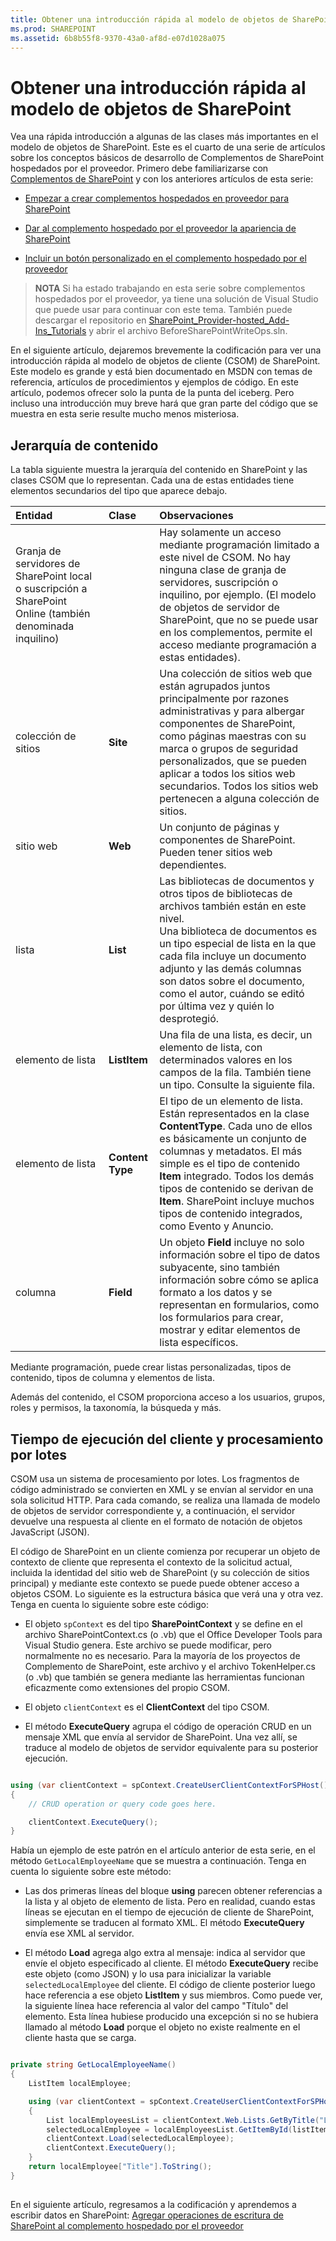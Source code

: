 ```yaml
---
title: Obtener una introducción rápida al modelo de objetos de SharePoint
ms.prod: SHAREPOINT
ms.assetid: 6b8b55f8-9370-43a0-af8d-e07d1028a075
---
```



# Obtener una introducción rápida al modelo de objetos de SharePoint
Vea una rápida introducción a algunas de las clases más importantes en el modelo de objetos de SharePoint.
Este es el cuarto de una serie de artículos sobre los conceptos básicos de desarrollo de Complementos de SharePoint hospedados por el proveedor. Primero debe familiarizarse con  [Complementos de SharePoint](sharepoint-add-ins.md) y con los anteriores artículos de esta serie:





-  [Empezar a crear complementos hospedados en proveedor para SharePoint](get-started-creating-provider-hosted-sharepoint-add-ins.md)


-  [Dar al complemento hospedado por el proveedor la apariencia de SharePoint](give-your-provider-hosted-add-in-the-sharepoint-look-and-feel.md)


-  [Incluir un botón personalizado en el complemento hospedado por el proveedor](include-a-custom-button-in-the-provider-hosted-add-in.md)



> **NOTA**
> Si ha estado trabajando en esta serie sobre complementos hospedados por el proveedor, ya tiene una solución de Visual Studio que puede usar para continuar con este tema. También puede descargar el repositorio en  [SharePoint_Provider-hosted_Add-Ins_Tutorials](https://github.com/OfficeDev/SharePoint_Provider-hosted_Add-ins_Tutorials) y abrir el archivo BeforeSharePointWriteOps.sln.




En el siguiente artículo, dejaremos brevemente la codificación para ver una introducción rápida al modelo de objetos de cliente (CSOM) de SharePoint. Este modelo es grande y está bien documentado en MSDN con temas de referencia, artículos de procedimientos y ejemplos de código. En este artículo, podemos ofrecer solo la punta de la punta del iceberg. Pero incluso una introducción muy breve hará que gran parte del código que se muestra en esta serie resulte mucho menos misteriosa. 
## Jerarquía de contenido

La tabla siguiente muestra la jerarquía del contenido en SharePoint y las clases CSOM que lo representan. Cada una de estas entidades tiene elementos secundarios del tipo que aparece debajo.




|**Entidad**|**Clase**|**Observaciones**|
|:-----|:-----|:-----|
|Granja de servidores de SharePoint local o suscripción a SharePoint Online (también denominada inquilino)  <br/> ||Hay solamente un acceso mediante programación limitado a este nivel de CSOM. No hay ninguna clase de granja de servidores, suscripción o inquilino, por ejemplo. (El modelo de objetos de servidor de SharePoint, que no se puede usar en los complementos, permite el acceso mediante programación a estas entidades).  <br/> |
|colección de sitios  <br/> |**Site** <br/> |Una colección de sitios web que están agrupados juntos principalmente por razones administrativas y para albergar componentes de SharePoint, como páginas maestras con su marca o grupos de seguridad personalizados, que se pueden aplicar a todos los sitios web secundarios. Todos los sitios web pertenecen a alguna colección de sitios.  <br/> |
|sitio web  <br/> |**Web** <br/> |Un conjunto de páginas y componentes de SharePoint. Pueden tener sitios web dependientes.  <br/> |
|lista  <br/> |**List** <br/> |Las bibliotecas de documentos y otros tipos de bibliotecas de archivos también están en este nivel.  <br/> Una biblioteca de documentos es un tipo especial de lista en la que cada fila incluye un documento adjunto y las demás columnas son datos sobre el documento, como el autor, cuándo se editó por última vez y quién lo desprotegió.  <br/> |
|elemento de lista  <br/> |**ListItem** <br/> |Una fila de una lista, es decir, un elemento de lista, con determinados valores en los campos de la fila. También tiene un tipo. Consulte la siguiente fila.  <br/> |
|elemento de lista  <br/> |**Content Type** <br/> |El tipo de un elemento de lista. Están representados en la clase **ContentType**. Cada uno de ellos es básicamente un conjunto de columnas y metadatos. El más simple es el tipo de contenido **Item** integrado. Todos los demás tipos de contenido se derivan de **Item**. SharePoint incluye muchos tipos de contenido integrados, como Evento y Anuncio.  <br/> |
|columna  <br/> |**Field** <br/> |Un objeto **Field** incluye no solo información sobre el tipo de datos subyacente, sino también información sobre cómo se aplica formato a los datos y se representan en formularios, como los formularios para crear, mostrar y editar elementos de lista específicos. <br/> |
 




Mediante programación, puede crear listas personalizadas, tipos de contenido, tipos de columna y elementos de lista. 



Además del contenido, el CSOM proporciona acceso a los usuarios, grupos, roles y permisos, la taxonomía, la búsqueda y más.




## Tiempo de ejecución del cliente y procesamiento por lotes
<a name="CSOMBatching"> </a>

CSOM usa un sistema de procesamiento por lotes. Los fragmentos de código administrado se convierten en XML y se envían al servidor en una sola solicitud HTTP. Para cada comando, se realiza una llamada de modelo de objetos de servidor correspondiente y, a continuación, el servidor devuelve una respuesta al cliente en el formato de notación de objetos JavaScript (JSON). 



El código de SharePoint en un cliente comienza por recuperar un objeto de contexto de cliente que representa el contexto de la solicitud actual, incluida la identidad del sitio web de SharePoint (y su colección de sitios principal) y mediante este contexto se puede puede obtener acceso a objetos CSOM. Lo siguiente es la estructura básica que verá una y otra vez. Tenga en cuenta lo siguiente sobre este código:




- El objeto  `spContext` es del tipo **SharePointContext** y se define en el archivo SharePointContext.cs (o .vb) que el Office Developer Tools para Visual Studio genera. Este archivo se puede modificar, pero normalmente no es necesario. Para la mayoría de los proyectos de Complemento de SharePoint, este archivo y el archivo TokenHelper.cs (o .vb) que también se genera mediante las herramientas funcionan eficazmente como extensiones del propio CSOM.


- El objeto  `clientContext` es el **ClientContext** del tipo CSOM.


- El método **ExecuteQuery** agrupa el código de operación CRUD en un mensaje XML que envía al servidor de SharePoint. Una vez allí, se traduce al modelo de objetos de servidor equivalente para su posterior ejecución.




```cs

using (var clientContext = spContext.CreateUserClientContextForSPHost())
{
    // CRUD operation or query code goes here.

    clientContext.ExecuteQuery();
}```

Había un ejemplo de este patrón en el artículo anterior de esta serie, en el método  `GetLocalEmployeeName` que se muestra a continuación. Tenga en cuenta lo siguiente sobre este método:




- Las dos primeras líneas del bloque **using** parecen obtener referencias a la lista y al objeto de elemento de lista. Pero en realidad, cuando estas líneas se ejecutan en el tiempo de ejecución de cliente de SharePoint, simplemente se traducen al formato XML. El método **ExecuteQuery** envía ese XML al servidor.


-  El método **Load** agrega algo extra al mensaje: indica al servidor que envíe el objeto especificado al cliente. El método **ExecuteQuery** recibe este objeto (como JSON) y lo usa para inicializar la variable `selectedLocalEmployee` del cliente. El código de cliente posterior luego hace referencia a ese objeto **ListItem** y sus miembros. Como puede ver, la siguiente línea hace referencia al valor del campo "Título" del elemento. Esta línea hubiese producido una excepción si no se hubiera llamado al método **Load** porque el objeto no existe realmente en el cliente hasta que se carga.




```cs

private string GetLocalEmployeeName()
{
    ListItem localEmployee;

    using (var clientContext = spContext.CreateUserClientContextForSPHost())
    {
        List localEmployeesList = clientContext.Web.Lists.GetByTitle("Local Employees");
        selectedLocalEmployee = localEmployeesList.GetItemById(listItemID);
        clientContext.Load(selectedLocalEmployee);
        clientContext.ExecuteQuery();
    }
    return localEmployee["Title"].ToString();
}```


## 
<a name="Nextsteps"> </a>

 En el siguiente artículo, regresamos a la codificación y aprendemos a escribir datos en SharePoint: [Agregar operaciones de escritura de SharePoint al complemento hospedado por el proveedor](add-sharepoint-write-operations-to-the-provider-hosted-add-in.md)




